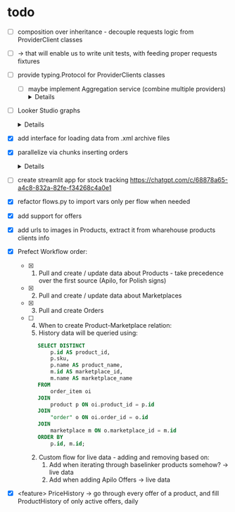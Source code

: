 # todo
- [ ] composition over inheritance - decouple requests logic from ProviderClient classes 
- [ ] -> that will enable us to write unit tests, with feeding proper requests fixtures
- [ ] provide typing.Protocol for ProviderClients classes
  - [ ] maybe implement Aggregation service (combine multiple providers)<details><summary>Details</summary>
    ```python
    class OrdersAggregator:
        def __init__(self, providers: list[OrdersProvider]):
            self.providers = providers

        def fetch_all(self, since=None, until=None) -> list[Order]:
            # Optionally parallelize with asyncio if providers are IO-bound.
            orders = []
            for p in self.providers:
                orders.extend(p.fetch_orders(since, until))
            return self._dedupe(orders)

        def _dedupe(self, orders: list[Order]) -> list[Order]:
            # Decide merge keys/precedence rules:
            # - If the two systems share a marketplace order number, use that.
            # - Otherwise, choose a composite key (buyer_email + created_at ± tolerance).
            by_key = {}
            for o in orders:
                k = (o.external_id,)  # or another deterministic key
                if k not in by_key:
                    by_key[k] = o
                else:
                    by_key[k] = self._resolve_conflict(by_key[k], o)
            return list(by_key.values())

        def _resolve_conflict(self, a: Order, b: Order) -> Order:
            # Conflict strategy examples:
            #  - Prioritize a specific provider
            #  - Prefer most recently updated (if you carry updated_at)
            #  - Merge fields when one is missing (e.g., pick non-null email)
            # Keep provenance using `raw` if needed.
            if a.provider == "baselinker":
                return a
            return b

    ```
  </details>
- [ ] Looker Studio graphs
  <details><summary>Details</summary>
  Here are practical, *insightful* charts you can build in Looker Studio with your current tables. I’ve grouped them by theme and noted **Dimensions / Metrics** (and when a small SQL view helps).

    ---

    ## Sales & revenue

    1. **Daily revenue by marketplace (stacked area)**

    * Source: `order` (or a daily rollup view).
    * **Dimension:** `DATE(created_at)` (or your `day_pl`).
    * **Breakdown:** `marketplace_name`.
    * **Metric:** `SUM(total_gross_pln)`.

    1. **Units sold vs. revenue (combo line)**

    * Join `order_item` → `order` → `marketplace`.
    * **Dimension:** `DATE(o.created_at)`.
    * **Metrics:** `SUM(oi.quantity)` and `SUM(oi.quantity * oi.price_pln)`.

    1. **Top SKUs by revenue (bar)**

    * Join `order_item` → `product`.
    * **Dimension:** `sku` (or `sku — product_name` concatenated).
    * **Metric:** `SUM(oi.quantity * oi.price_pln)`.

    1. **Pareto / ABC analysis (cumulative revenue share)**

    * Create a *custom query* that ranks SKUs by revenue and computes cumulative %.
    * **Dimension:** `rank_bucket` (A/B/C).
    * **Metric:** `SUM(revenue_pln)`.

    ---

    ## Pricing insights (from orders)

    1. **Daily average price (weighted) by SKU & marketplace (line)**

    * Use the *daily* custom query we wrote (`avg_price_pln_weighted`).
    * **Dimension:** `day_pl`.
    * **Breakdown:** `sku` or `marketplace_name`.
    * **Metric:** `avg_price_pln_weighted`.

    1. **Price dispersion per month (bar)**

    * Small SQL: `COUNT(DISTINCT oi.price_pln)` per `sku, marketplace, month`.
    * **Dimension:** `sku` (filter to one), **Breakdown:** `month`.
    * **Metric:** `distinct_prices`.

    1. **Price vs. units (scatter)**

    * Use a daily dataset grouped by `sku, marketplace, day`.
    * **X:** `avg_price_pln_weighted`.
    * **Y:** `units_sold`.
    * **Breakdown color:** `marketplace_name` (spot rough price‑demand patterns).

    ---

    ## Geography & shipping

    1. **Orders by country (choropleth map)**

    * Source: `order`.
    * **Geo dimension:** `country` (Type: Country).
    * **Metric:** `COUNT(*)` or `SUM(total_gross_pln)`.

    1. **Orders by city (bubble map)**

    * **Geo dimension:** `CONCAT(city, ', ', country)` (Type: City/Place).
    * **Metric:** `SUM(total_gross_pln)`.

    1.  **Delivery cost share (box/violin proxy via histogram)**

    * Calculated field: `delivery_share := delivery_cost_pln / NULLIF(total_gross_pln,0)`.
    * **Dimension:** `delivery_share` (bin/histogram).
    * **Metric:** `Record count` (or `COUNT(*)`).

    ---

    ## Catalog & marketplace health

    1.  **SKU × marketplace coverage (table)**

    * Start from `product_marketplace` and left‑join latest paid price (our “latest snapshot” query).
    * **Dimensions:** `sku`, `marketplace_name`.
    * **Metrics:** `latest_price_pln` (and a boolean “has\_price\_today”).

    1.  **Stock-outs vs sales (two lines or table)**

    * Use `stock_history` + a daily sales rollup.
    * **Dimension:** `day_pl`.
    * **Metrics:** `SUM(stock)` and `SUM(units_sold)`.
    * Add a filter for `sku`.

    ---

    ## Small SQL helpers you’ll likely reuse

    * **Daily sales rollup (per sku × marketplace)** – gives `units_sold`, `revenue_pln`, and weighted avg price:

    ```sql
    SELECT
        (o.created_at AT TIME ZONE 'Europe/Warsaw')::date AS day_pl,
        p.sku::text AS sku,
        p.name::text AS product_name,
        m.name::text AS marketplace_name,
        SUM(oi.quantity) AS units_sold,
        SUM(oi.quantity * oi.price_pln) AS revenue_pln,
        ROUND(SUM(oi.price_pln * oi.quantity) / NULLIF(SUM(oi.quantity),0), 2)
        AS avg_price_pln_weighted
    FROM order_item oi
    JOIN "order" o ON o.id = oi.order_id
    JOIN product p ON p.id = oi.product_id
    JOIN marketplace m ON m.id = o.marketplace_id
    GROUP BY 1,2,3,4;
    ```

    Connect this as a **Custom Query** and you can build charts 1, 2, 5, 7 directly.

    * **Monthly price dispersion (distinct daily prices)**

    ```sql
    SELECT
        DATE_TRUNC('month', o.created_at AT TIME ZONE 'Europe/Warsaw')::date AS month_pl,
        p.sku::text AS sku,
        m.name::text AS marketplace_name,
        COUNT(DISTINCT ROUND(oi.price_pln, 2)) AS distinct_prices
    FROM order_item oi
    JOIN "order" o ON o.id = oi.order_id
    JOIN product p ON p.id = oi.product_id
    JOIN marketplace m ON m.id = o.marketplace_id
    GROUP BY 1,2,3;
    ```

    ---

    ### Tips for Looker Studio setup

    * **Pre‑aggregate in SQL** for anything that needs window functions, deduping, or daily bucketing. It keeps charts fast and avoids “Record Count” confusion.
    * Cast text fields (`sku`, names) with `::text` so they aren’t treated as numbers.
    * Set report **Time Zone** to *Europe/Warsaw* and use `day_pl` consistently.
    * Prefer **weighted** averages for price (use quantity), and use **SUM(quantity \* price\_pln)** for revenue.

    If you tell me which 2–3 of these you want first, I can give you the exact final SQL tailored to those charts.
    </details>

- [x] add interface for loading data from .xml archive files
- [x] parallelize via chunks inserting orders<details><summary>Details</summary>

    Absolutely! Instead of creating a Prefect task for each order, you can create a task that processes a **batch of orders** at once. This way, you reduce task overhead and still benefit from parallelism by mapping over batches.

    Here's how you can do it:

    ---

    ### 1. Create a batch-processing task

    ```python
    from prefect import task

    @task
    def create_orders_batch(order_domain_dicts: list[dict]):
        from src.db.crud import get_or_create_order_efficient
        from src.db.engine import engine
        from sqlmodel import Session
        from src.domain.entities import Order as OrderDomain

        with Session(engine) as session:
            for order_dict in order_domain_dicts:
                order_domain = OrderDomain.model_validate(order_dict)
                get_or_create_order_efficient(session=session, order_domain=order_domain)
            session.commit()
    ```

    ---

    ### 2. Split your orders into batches

    ```python
    def chunked(lst, n):
        """Yield successive n-sized chunks from lst."""
        for i in range(0, len(lst), n):
            yield lst[i:i + n]
    ```

    ---

    ### 3. Use Prefect mapping over batches

    ```python
    @flow
    def get_orders(...):
        # ...fetch orders as before...
        order_dicts = [o.model_dump(mode="json") for o in orders]
        batch_size = 100  # Tune this for your DB and infra
        batches = list(chunked(order_dicts, batch_size))
        create_orders_batch.map(batches)
    ```

    ---

    **Summary:**  
    - Each Prefect task now processes a batch of orders, reducing overhead and DB connection churn.
    - You still get parallelism, but with much less task overhead.
    - Tune `batch_size` for your workload and DB.

    This is a common and effective pattern for scalable, parallel ETL with Prefect and databases!
    https://chatgpt.com/c/68860a35-372c-8327-b648-0affda6e137a
    </details>

- [ ] create streamlit app for stock tracking
https://chatgpt.com/c/68878a65-a4c8-832a-82fe-f34268c4a0e1

- [x] refactor flows.py to import vars only per flow when needed
- [x] add support for offers
- [x] add urls to images in Products, extract it from wharehouse products clients info
- [x] Prefect Workflow order: 
  - [x] 1. Pull and create / update data about Products - take precedence over the first source (Apilo, for Polish signs)
  - [x] 2. Pull and create / update data about Marketplaces
  - [x] 3. Pull and create Orders
  - [ ] 4. When to create Product-Marketplace relation:
     1. History data will be queried using:
     ```SQL
        SELECT DISTINCT
            p.id AS product_id,
            p.sku,
            p.name AS product_name,
            m.id AS marketplace_id,
            m.name AS marketplace_name
        FROM
            order_item oi
        JOIN
            product p ON oi.product_id = p.id
        JOIN
            "order" o ON oi.order_id = o.id
        JOIN
            marketplace m ON o.marketplace_id = m.id
        ORDER BY
            p.id, m.id;
     ```
     2. Custom flow for live data - adding and removing based on: 
        1. Add when iterating through baselinker products somehow? -> live data
        2. Add when adding Apilo Offers -> live data
- [x] \<feature> PriceHistory -> go through every offer of a product, and fill ProductHistory of only active offers, daily


